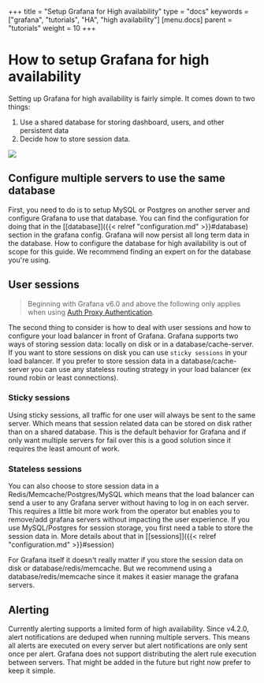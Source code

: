 +++
title = "Setup Grafana for High availability"
type = "docs"
keywords = ["grafana", "tutorials", "HA", "high availability"]
[menu.docs]
parent = "tutorials"
weight = 10
+++

# How to setup Grafana for high availability

Setting up Grafana for high availability is fairly simple. It comes down to two things:

  1. Use a shared database for storing dashboard, users, and other persistent data
  2. Decide how to store session data.

<div class="text-center">
  <img src="/img/docs/tutorials/grafana-high-availability.png"  max-width= "800px" class="center"></img>
</div>

## Configure multiple servers to use the same database

First, you need to do is to setup MySQL or Postgres on another server and configure Grafana to use that database.
You can find the configuration for doing that in the [[database]]({{< relref "configuration.md" >}}#database) section in the grafana config.
Grafana will now persist all long term data in the database. How to configure the database for high availability is out of scope for this guide. We recommend finding an expert on for the database you're using.

## User sessions

> Beginning with Grafana v6.0 and above the following only applies when using [Auth Proxy Authentication](/auth/auth-proxy/).

The second thing to consider is how to deal with user sessions and how to configure your load balancer in front of Grafana.
Grafana supports two ways of storing session data: locally on disk or in a database/cache-server.
If you want to store sessions on disk you can use `sticky sessions` in your load balancer. If you prefer to store session data in a database/cache-server
you can use any stateless routing strategy in your load balancer (ex round robin or least connections).

### Sticky sessions
Using sticky sessions, all traffic for one user will always be sent to the same server. Which means that session related data can be
stored on disk rather than on a shared database. This is the default behavior for Grafana and if only want multiple servers for fail over this is a good solution since it requires the least amount of work.

### Stateless sessions
You can also choose to store session data in a Redis/Memcache/Postgres/MySQL which means that the load balancer can send a user to any Grafana server without having to log in on each server. This requires a little bit more work from the operator but enables you to remove/add grafana servers without impacting the user experience.
If you use MySQL/Postgres for session storage, you first need a table to store the session data in. More details about that in [[sessions]]({{< relref "configuration.md" >}}#session)

For Grafana itself it doesn't really matter if you store the session data on disk or database/redis/memcache. But we recommend using a database/redis/memcache since it makes it easier manage the grafana servers.

## Alerting

Currently alerting supports a limited form of high availability. Since v4.2.0, alert notifications are deduped when running multiple servers. This means all alerts are executed on every server but alert notifications are only sent once per alert. Grafana does not support distributing the alert rule execution between servers. That might be added in the future but right now prefer to keep it simple.
